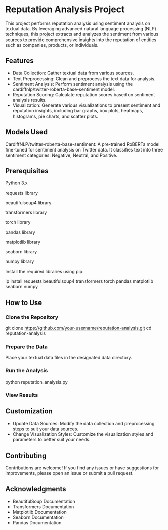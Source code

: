 
# Reputation Analysis Project

This project performs reputation analysis using sentiment analysis on textual data. By leveraging advanced natural language processing (NLP) techniques, this project extracts and analyzes the sentiment from various sources to provide comprehensive insights into the reputation of entities such as companies, products, or individuals.


## Features

- Data Collection: Gather textual data from various    sources.
- Text Preprocessing: Clean and preprocess the text data for analysis.
- Sentiment Analysis: Perform sentiment analysis using the cardiffnlp/twitter-roberta-base-sentiment model.
- Reputation Scoring: Calculate reputation scores based on sentiment analysis results.
- Visualization: Generate various visualizations to present sentiment and reputation insights, including bar graphs, box plots, heatmaps, histograms, pie charts, and scatter plots.
## Models Used
CardiffNLP/twitter-roberta-base-sentiment: A pre-trained RoBERTa model fine-tuned for sentiment analysis on Twitter data. It classifies text into three sentiment categories: Negative, Neutral, and Positive.
## Prerequisites
Python 3.x

requests library

beautifulsoup4 library

transformers library

torch library

pandas library

matplotlib library

seaborn library

numpy library

Install the required libraries using pip:

ip install requests beautifulsoup4 transformers torch pandas matplotlib seaborn numpy



## How to Use
### Clone the Repository
git clone https://github.com/your-username/reputation-analysis.git
cd reputation-analysis

### Prepare the Data
Place your textual data files in the designated data directory.

### Run the Analysis
python reputation_analysis.py

### View Results


## Customization
* Update Data Sources: Modify the data collection and preprocessing steps to suit your data sources.
* Change Visualization Styles: Customize the visualization styles and parameters to better suit your needs.


## Contributing

Contributions are welcome! If you find any issues or have suggestions for improvements, please open an issue or submit a pull request.




## Acknowledgments
* BeautifulSoup Documentation
* Transformers Documentation
* Matplotlib Documentation
* Seaborn Documentation
* Pandas Documentation

